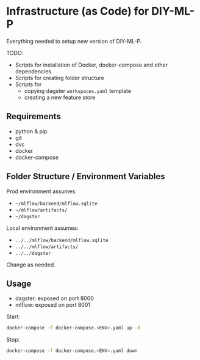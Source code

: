 # Infrastructure (as Code) for DIY-ML-P
Everything needed to setup new version of DIY-ML-P.

TODO:
- Scripts for installation of Docker, docker-compose and other dependencies
- Scripts for creating folder structure
- Scripts for
	- copying dagster `workspaces.yaml` template
	- creating a new feature store

## Requirements
- python & pip
- git
- dvc
- docker
- docker-compose

## Folder Structure / Environment Variables

Prod environment assumes: 
- `~/mlflow/backend/mlflow.sqlite`
- `~/mlflow/artifacts/`
- `~/dagster`

Local environment assumes:
- `../../mlflow/backend/mlflow.sqlite`
- `../../mlflow/artifacts/`
- `../../dagster`

Change as needed.

## Usage
- dagster: exposed on port 8000
- mlflow: exposed on port 8001

Start:
```bash
docker-compose -f docker-compose.<ENV>.yaml up -d
```

Stop:
```bash
docker-compose -f docker-compose.<ENV>.yaml down
```